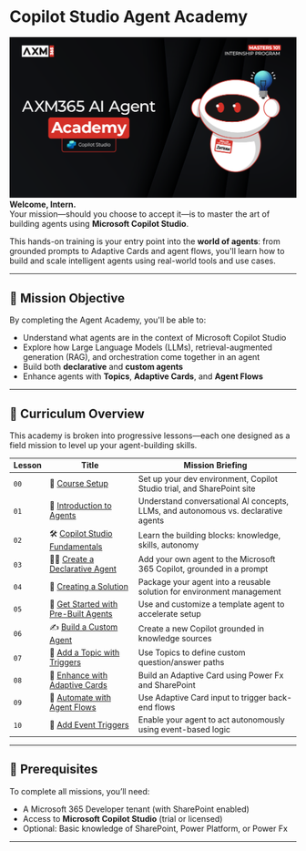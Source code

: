# Copilot Studio Agent Academy

![Copilot Studio Agent Academy Recruit](./docs/images/mcs-agent-academy-recruit-banner.png)
**Welcome, Intern.**  
Your mission—should you choose to accept it—is to master the art of building agents using **Microsoft Copilot Studio**.

This hands-on training is your entry point into the **world of agents**: from grounded prompts to Adaptive Cards and agent flows, you'll learn how to build and scale intelligent agents using real-world tools and use cases.

---

## 🎯 Mission Objective

By completing the Agent Academy, you'll be able to:

- Understand what agents are in the context of Microsoft Copilot Studio
- Explore how Large Language Models (LLMs), retrieval-augmented generation (RAG), and orchestration come together in an agent
- Build both **declarative** and **custom agents**
- Enhance agents with **Topics**, **Adaptive Cards**, and **Agent Flows**

---

## 🧭 Curriculum Overview

This academy is broken into progressive lessons—each one designed as a field mission to level up your agent-building skills.

| Lesson | Title | Mission Briefing |
|--------|-------|------------------|
| `00` | 🧰 [Course Setup](./docs/recruit/00-course-setup/README.md) | Set up your dev environment, Copilot Studio trial, and SharePoint site |
| `01` | 🧠 [Introduction to Agents](./docs/recruit/01-introduction-to-agents/README.md) | Understand conversational AI concepts, LLMs, and autonomous vs. declarative agents |
| `02` | 🛠️ [Copilot Studio Fundamentals](./docs/recruit/02-copilot-studio-fundamentals/README.md) | Learn the building blocks: knowledge, skills, autonomy |
| `03` | 👩‍💻 [Create a Declarative Agent](./docs/recruit/03-create-a-declarative-agent-for-M365Copilot/README.md) | Add your own agent to the Microsoft 365 Copilot, grounded in a prompt |
| `04` | 🧩 [Creating a Solution](./docs/recruit/04-creating-a-solution/README.md) | Package your agent into a reusable solution for environment management |
| `05` | 🚀 [Get Started with Pre-Built Agents](./docs/recruit/05-using-prebuilt-agents/README.md) | Use and customize a template agent to accelerate setup |
| `06` | ✍️ [Build a Custom Agent](./docs/recruit/06-create-agent-from-conversation/README.md) | Create a new Copilot grounded in knowledge sources |
| `07` | 🧠 [Add a Topic with Triggers](./docs/recruit/07-add-new-topic-with-trigger/README.md) | Use Topics to define custom question/answer paths |
| `08` | 🪪 [Enhance with Adaptive Cards](./docs/recruit/08-add-adaptive-card/README.md) | Build an Adaptive Card using Power Fx and SharePoint |
| `09` | 🔁 [Automate with Agent Flows](./docs/recruit/09-add-an-agent-flow/README.md) | Use Adaptive Card input to trigger back-end flows |
| `10` | 🧭 [Add Event Triggers](./docs/recruit/10-add-event-triggers/README.md) | Enable your agent to act autonomously using event-based logic |

---

## 🧪 Prerequisites

To complete all missions, you’ll need:

- A Microsoft 365 Developer tenant (with SharePoint enabled)
- Access to **Microsoft Copilot Studio** (trial or licensed)
- Optional: Basic knowledge of SharePoint, Power Platform, or Power Fx

---

